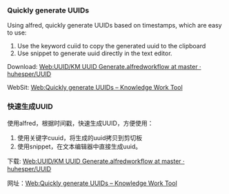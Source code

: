 ### Quickly generate UUIDs 
Using alfred, quickly generate UUIDs based on timestamps, which are easy to use: 
1. Use the keyword cuiid to copy the generated uuid to the clipboard 
2. Use snippet to generate uuid directly in the text editor.

Download: [Web:UUID/KM UUID Generate.alfredworkflow at master · huhesper/UUID](https://github.com/huhesper/UUID/raw/master/KM%20UUID%20Generate.alfredworkflow)

WebSit: [Web:Quickly generate UUIDs – Knowledge Work Tool](https://knowledgeworktool.com/quickly-generate-uuids/)
### 快速生成UUID
使用alfred，根据时间戳，快速生成UUID，方便使用：
1. 使用关键字cuuid，将生成的uuid拷贝到剪切板
2. 使用snippet，在文本编辑器中直接生成uuid。

下载: [Web:UUID/KM UUID Generate.alfredworkflow at master · huhesper/UUID](https://github.com/huhesper/UUID/raw/master/KM%20UUID%20Generate.alfredworkflow)

网址：[Web:Quickly generate UUIDs – Knowledge Work Tool](https://knowledgeworktool.com/quickly-generate-uuids/)
